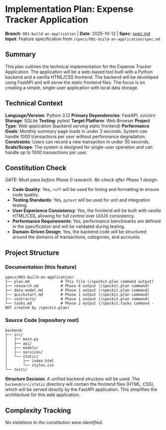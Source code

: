 # Implementation Plan: Expense Tracker Application

**Branch**: `001-build-an-application` | **Date**: 2025-10-12 | **Spec**: [spec.md](./spec.md)
**Input**: Feature specification from `/specs/001-build-an-application/spec.md`

## Summary

This plan outlines the technical implementation for the Expense Tracker Application. The application will be a web-based tool built with a Python backend and a vanilla HTML/CSS frontend. The backend will be developed using FastAPI and will serve the static frontend files. The focus is on creating a simple, single-user application with local data storage.

## Technical Context

**Language/Version**: Python 3.12
**Primary Dependencies**: FastAPI, uvicorn
**Storage**: SQLite
**Testing**: pytest
**Target Platform**: Web Browser
**Project Type**: Web application (backend serving static frontend)
**Performance Goals**: Monthly summary page loads in under 3 seconds. System can handle 1000 transactions per user without performance degradation.
**Constraints**: Users can record a new transaction in under 30 seconds.
**Scale/Scope**: The system is designed for single-user operation and can handle up to 1000 transactions per user.

## Constitution Check

*GATE: Must pass before Phase 0 research. Re-check after Phase 1 design.*

- **Code Quality**: Yes, `ruff` will be used for linting and formatting to ensure code quality.
- **Testing Standards**: Yes, `pytest` will be used for unit and integration testing.
- **User Experience Consistency**: Yes, the frontend will be built with vanilla HTML/CSS, allowing for full control over UI/UX consistency.
- **Performance Requirements**: Yes, performance benchmarks are defined in the specification and will be validated during testing.
- **Domain-Driven Design**: Yes, the backend code will be structured around the domains of transactions, categories, and accounts.

## Project Structure

### Documentation (this feature)

```
specs/001-build-an-application/
├── plan.md              # This file (/speckit.plan command output)
├── research.md          # Phase 0 output (/speckit.plan command)
├── data-model.md        # Phase 1 output (/speckit.plan command)
├── quickstart.md        # Phase 1 output (/speckit.plan command)
├── contracts/           # Phase 1 output (/speckit.plan command)
└── tasks.md             # Phase 2 output (/speckit.tasks command - NOT created by /speckit.plan)
```

### Source Code (repository root)

```
backend/
├── src/
│   ├── main.py
│   ├── api/
│   ├── models/
│   ├── services/
│   └── static/
│       ├── index.html
│       └── styles.css
└── tests/
```

**Structure Decision**: A unified backend structure will be used. The `backend/src/static` directory will contain the frontend files (HTML, CSS), which will be served directly by the FastAPI application. This simplifies the architecture for this web application.

## Complexity Tracking

*No violations to the constitution were identified.*